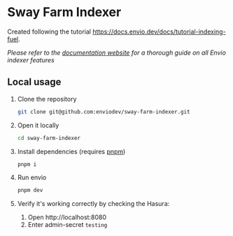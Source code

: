 # Sway Farm Indexer

Created following the tutorial https://docs.envio.dev/docs/tutorial-indexing-fuel.

_Please refer to the [documentation website](https://docs.envio.dev) for a thorough guide on all Envio indexer features_

## Local usage

1. Clone the repository

   ```sh
   git clone git@github.com:enviodev/sway-farm-indexer.git
   ```

2. Open it locally

   ```sh
   cd sway-farm-indexer
   ```

3. Install dependencies (requires [pnpm](https://pnpm.io/))

   ```sh
   pnpm i
   ```

4. Run envio

   ```sh
   pnpm dev
   ```

5. Verify it's working correctly by checking the Hasura:
   1. Open http://localhost:8080
   2. Enter admin-secret `testing`
